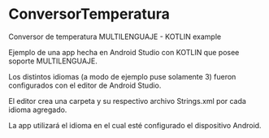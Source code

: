 # ConversorTemperatura

Conversor de temperatura MULTILENGUAJE - KOTLIN example

Ejemplo de una app hecha en Android Studio con KOTLIN que posee soporte MULTILENGUAJE. 

Los distintos idiomas (a modo de ejemplo puse solamente 3) fueron configurados con el editor de Android Studio.

El editor crea una carpeta y su respectivo archivo Strings.xml por cada idioma agregado.

La app utilizará el idioma en el cual esté configurado el dispositivo Android.

